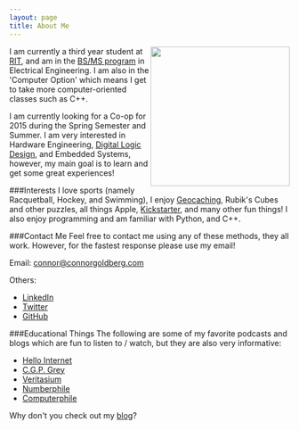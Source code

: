 ```yaml
---
layout: page
title: About Me
---
```

<img style="float: right" src="/static/Head.png" height="250">

I am currently a third year student at [RIT](http://rit.edu "Rochester Institute of Technology"), and
am in the [BS/MS program](http://www.rit.edu/kgcoe/program/bsms-electrical-engineering) in Electrical Engineering.
I am also in the 'Computer Option' which means I get to take more computer-oriented classes such as C++. 

I am currently looking for a Co-op for 2015 during the Spring Semester and Summer. I am very interested in 
Hardware Engineering, [Digital Logic Design](http://connorgoldberg.com/projects/risc_cpu), and Embedded Systems, however, my main goal is to learn and get
some great experiences! 

###Interests
I love sports (namely Racquetball, Hockey, and Swimming), I enjoy [Geocaching](http://www.geocaching.com), Rubik's Cubes and other puzzles, 
all things Apple, [Kickstarter](http://www.kickstarter.com), and many other fun things! 
I also enjoy programming and am familiar with Python, and C++.

<a name="contact-me"></a>
###Contact Me
Feel free to contact me using any of these methods, they all work. However, for the fastest response please use my email!

Email: [connor@connorgoldberg.com](mailto:connor@connorgoldberg.com)

Others:

- [LinkedIn](http://www.linkedin.com/pub/connor-goldberg/64/7b9/4ba)
- [Twitter](https://twitter.com/connorjan94)
- [GitHub](https://github.com/connorjan)

###Educational Things
The following are some of my favorite podcasts and blogs which are fun to listen to / watch, but they are also very informative:

- [Hello Internet](http://www.hellointernet.fm)
- [C.G.P. Grey](http://www.youtube.com/CGPGrey)
- [Veritasium](http://www.youtube.com/user/1veritasium)
- [Numberphile](http://www.youtube.com/user/numberphile)
- [Computerphile](http://www.youtube.com/user/Computerphile)

Why don't you check out my [blog](/blog)?
